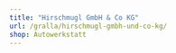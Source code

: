 ```yaml
---
title: "Hirschmugl GmbH & Co KG"
url: /gralla/hirschmugl-gmbh-und-co-kg/
shop: Autowerkstatt
---
```


